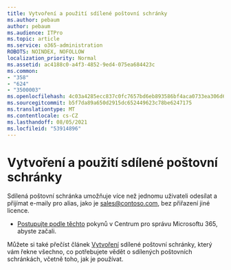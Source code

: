 ```yaml
---
title: Vytvoření a použití sdílené poštovní schránky
ms.author: pebaum
author: pebaum
ms.audience: ITPro
ms.topic: article
ms.service: o365-administration
ROBOTS: NOINDEX, NOFOLLOW
localization_priority: Normal
ms.assetid: ac4188c0-a4f3-4852-9ed4-075ea684423c
ms.common:
- "358"
- "624"
- "3500003"
ms.openlocfilehash: 4c03a4285ecc837c0fc7657bd6eb893586bf4aca0733ea306d6f6c783ff402d6
ms.sourcegitcommit: b5f7da89a650d2915dc652449623c78be6247175
ms.translationtype: MT
ms.contentlocale: cs-CZ
ms.lasthandoff: 08/05/2021
ms.locfileid: "53914896"
---
```

# <a name="create-and-use-a-shared-mailbox"></a>Vytvoření a použití sdílené poštovní schránky

Sdílená poštovní schránka umožňuje více než jednomu uživateli odesílat a přijímat e-maily pro alias, jako je sales@contoso.com, bez přiřazení jiné licence.
  
- [Postupujte podle těchto](https://portal.office.com/AdminPortal/Home#/AssistedGuide/addemailoptions) pokynů v Centrum pro správu Microsoftu 365, abyste začali. 

Můžete si také přečíst článek [Vytvoření](https://docs.microsoft.com/microsoft-365/admin/email/create-a-shared-mailbox) sdílené poštovní schránky, který vám řekne všechno, co potřebujete vědět o sdílených poštovních schránkách, včetně toho, jak je používat.
  